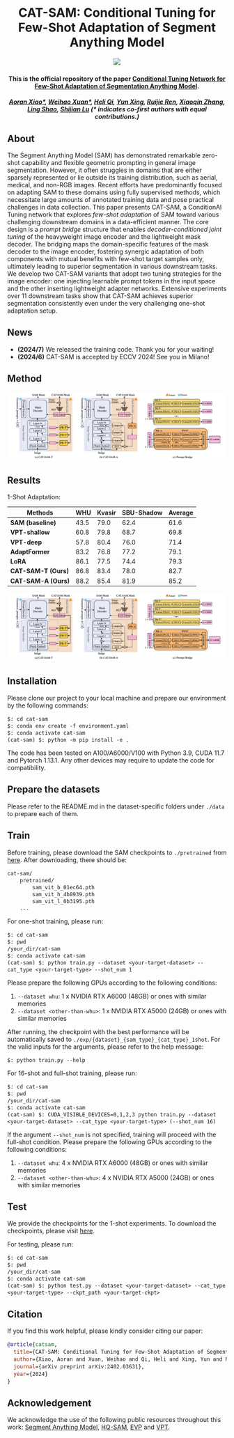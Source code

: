 <h1 align="center">CAT-SAM: Conditional Tuning for Few-Shot Adaptation of Segment Anything Model
</h1>
<p align="center">
<a href="[https://arxiv.org/abs/2402.03631](https://arxiv.org/abs/2402.03631)"><img  src="https://img.shields.io/badge/arXiv-Paper-<COLOR>.svg" ></a>
<h4 align="center">This is the official repository of the paper <a href="https://arxiv.org/abs/2402.03631">Conditional Tuning Network for Few-Shot Adaptation of Segmentation Anything Model</a>.</h4>
<h5 align="center">
    <em>
        <a href="https://scholar.google.com/citations?user=yGKsEpAAAAAJ&hl=en">Aoran Xiao*</a>,
        <a href="https://scholar.google.com/citations?user=7e0W-2AAAAAJ&hl=en">Weihao Xuan*</a>,
        <a href="https://scholar.google.co.jp/citations?user=CH-rTXsAAAAJ&hl=en">Heli Qi</a>,
        <a href="https://scholar.google.co.jp/citations?user=uOAYTXoAAAAJ&hl=en">Yun Xing</a>,
        <a href="https://scholar.google.com/citations?user=ce-2e8EAAAAJ&hl">Ruijie Ren</a>,
        <a href="https://ieeexplore.ieee.org/author/37405025600">Xiaoqin Zhang</a>,
        <a href="https://scholar.google.com/citations?user=z84rLjoAAAAJ&hl=en">Ling Shao</a>,
        <a href="https://scholar.google.com/citations?user=uYmK-A0AAAAJ&hl=en">Shijian Lu</a>  (* indicates co-first authors with equal contributions.)
    </em>
</h5><p align="center">

## About
The Segment Anything Model (SAM) has demonstrated remarkable zero-shot capability and flexible geometric prompting in general image segmentation. However, it often struggles in domains that are either sparsely represented or lie outside its training distribution, such as aerial, medical, and non-RGB images. Recent efforts have predominantly focused on adapting SAM to these domains using fully supervised methods, which necessitate large amounts of annotated training data and pose practical challenges in data collection. This paper presents CAT-SAM, a ConditionAl Tuning network that explores _few-shot adaptation_ of SAM toward various challenging downstream domains in a data-efficient manner. The core design is a _prompt bridge_ structure that enables _decoder-conditioned joint tuning_ of the heavyweight image encoder and the lightweight mask decoder. The bridging maps the domain-specific features of the mask decoder to the image encoder, fostering synergic adaptation of both components with mutual benefits with few-shot target samples only, ultimately leading to superior segmentation in various downstream tasks. We develop two CAT-SAM variants that adopt two tuning strategies for the image encoder: one injecting learnable prompt tokens in the input space and the other inserting lightweight adapter networks. Extensive experiments over 11 downstream tasks show that CAT-SAM achieves superior segmentation consistently even under the very challenging one-shot adaptation setup.


## News
- **(2024/7)** We released the training code. Thank you for your waiting!
- **(2024/6)** CAT-SAM is accepted by ECCV 2024! See you in Milano!


## Method
![overall_pipeline](./figs/CAT-SAM.png "overall_pipeline")

## Results
1-Shot Adaptation:

| Methods        | WHU  | Kvasir | SBU-Shadow | Average |
|----------------|------|--------|------------|---------|
| **SAM (baseline)** | 43.5 | 79.0   | 62.4       | 61.6    |
| **VPT-shallow**   | 60.8 | 79.8   | 68.7       | 69.8    |
| **VPT-deep**      | 57.8 | 80.4   | 76.0       | 71.4    |
| **AdaptFormer**   | 83.2 | 76.8   | 77.2       | 79.1    |
| **LoRA**          | 86.1 | 77.5   | 74.4       | 79.3    |
| **CAT-SAM-T (Ours)**  | 86.8 | 83.4   | 78.0       | 82.7    |
| **CAT-SAM-A (Ours)**  | 88.2 | 85.4   | 81.9       | 85.2    |

![Visualizations](./figs/CAT-SAM.png "overall_pipeline")

## Installation
Please clone our project to your local machine and prepare our environment by the following commands:
```
$: cd cat-sam
$: conda env create -f environment.yaml
$: conda activate cat-sam
(cat-sam) $: python -m pip install -e .
```

The code has been tested on A100/A6000/V100 with Python 3.9, CUDA 11.7 and Pytorch 1.13.1. Any other devices may require to update the code for compatibility.



## Prepare the datasets
Please refer to the README.md in the dataset-specific folders under `./data` to prepare each of them.

## Train
Before training, please download the SAM checkpoints to `./pretrained` from [here](https://github.com/facebookresearch/segment-anything#model-checkpoints).
After downloading, there should be:
```
cat-sam/
    pretrained/
        sam_vit_b_01ec64.pth
        sam_vit_h_4b8939.pth
        sam_vit_l_0b3195.pth
    ...
```

For one-shot training, please run:
```
$: cd cat-sam
$: pwd
/your_dir/cat-sam
$: conda activate cat-sam
(cat-sam) $: python train.py --dataset <your-target-dataset> --cat_type <your-target-type> --shot_num 1
```
Please prepare the following GPUs according to the following conditions:
1. `--dataset whu`: 1 x NVIDIA RTX A6000 (48GB) or ones with similar memories
2. `--dataset <other-than-whu>`: 1 x NVIDIA RTX A5000 (24GB) or ones with similar memories

After running, the checkpoint with the best performance will be automatically saved to `./exp/{dataset}_{sam_type}_{cat_type}_1shot`.
For the valid inputs for the arguments, please refer to the help message:
```
$: python train.py --help
```

For 16-shot and full-shot training, please run:
```
$: cd cat-sam
$: pwd
/your_dir/cat-sam
$: conda activate cat-sam
(cat-sam) $: CUDA_VISIBLE_DEVICES=0,1,2,3 python train.py --dataset <your-target-dataset> --cat_type <your-target-type> (--shot_num 16)
```
If the argument `--shot_num` is not specified, training will proceed with the full-shot condition. 
Please prepare the following GPUs according to the following conditions:
1. `--dataset whu`: 4 x NVIDIA RTX A6000 (48GB) or ones with similar memories
2. `--dataset <other-than-whu>`: 4 x NVIDIA RTX A5000 (24GB) or ones with similar memories


## Test

We provide the checkpoints for the 1-shot experiments.
To download the checkpoints, please visit [here](https://drive.google.com/drive/folders/1oik813aRkFvZh000GI_58TUsu1uW9LSF?usp=sharing).

For testing, please run:
```
$: cd cat-sam
$: pwd
/your_dir/cat-sam
$: conda activate cat-sam
(cat-sam) $: python test.py --dataset <your-target-dataset> --cat_type <your-target-type> --ckpt_path <your-target-ckpt>
```



## Citation
If you find this work helpful, please kindly consider citing our paper:
```bibtex
@article{catsam,
  title={CAT-SAM: Conditional Tuning for Few-Shot Adaptation of Segment Anything Model},
  author={Xiao, Aoran and Xuan, Weihao and Qi, Heli and Xing, Yun and Ren, Ruijie and Zhang, Xiaoqin and Shao, Ling and Lu, Shijian},
  journal={arXiv preprint arXiv:2402.03631},
  year={2024}
}
```


## Acknowledgement
We acknowledge the use of the following public resources throughout this work: [Segment Anything Model](https://github.com/facebookresearch/segment-anything), [HQ-SAM](https://github.com/SysCV/sam-hq), [EVP](https://github.com/NiFangBaAGe/Explicit-Visual-Prompt) and [VPT](https://github.com/kmnp/vpt).


